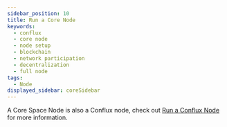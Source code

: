 ```yaml
---
sidebar_position: 10
title: Run a Core Node
keywords:
  - conflux
  - core node
  - node setup
  - blockchain
  - network participation
  - decentralization
  - full node
tags:
  - Node
displayed_sidebar: coreSidebar
---
```


A Core Space Node is also a Conflux node, check out [Run a Conflux Node](../../general/run-a-node/Overview.md) for more information.
